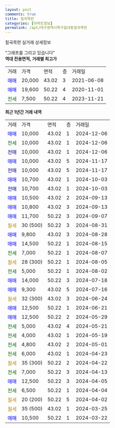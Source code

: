 ```yaml
---
layout: post
comments: true
title: 칠곡목련
categories: [아파트정보]
permalink: /apt/대구광역시북구읍내동칠곡목련
---
```


칠곡목련 실거래 상세정보

<script type="text/javascript">
  google.charts.load('current', {'packages':['line', 'corechart']});
  google.charts.setOnLoadCallback(drawChart);

  function drawChart() {
    var data = new google.visualization.DataTable();
    data.addColumn('date', '거래일');
    data.addColumn('number', "매매");
    data.addColumn('number', "전세");
    data.addColumn('number', "전매");

    data.addRows([[new Date(Date.parse("2024-12-06")), 10000, null, null], [new Date(Date.parse("2024-12-06")), null, 10000, null], [new Date(Date.parse("2024-12-06")), null, null, 10000], [new Date(Date.parse("2024-11-17")), 10000, null, null], [new Date(Date.parse("2024-11-17")), null, null, 10000], [new Date(Date.parse("2024-10-03")), 10700, null, null], [new Date(Date.parse("2024-10-03")), null, null, 10700], [new Date(Date.parse("2024-09-13")), 10500, null, null], [new Date(Date.parse("2024-09-13")), 10800, null, null], [new Date(Date.parse("2024-09-07")), 11700, null, null], [new Date(Date.parse("2024-08-31")), null, null, null], [new Date(Date.parse("2024-08-28")), 9800, null, null], [new Date(Date.parse("2024-08-15")), 14500, null, null], [new Date(Date.parse("2024-08-07")), null, 7000, null], [new Date(Date.parse("2024-08-05")), null, null, null], [new Date(Date.parse("2024-08-02")), null, 5000, null], [new Date(Date.parse("2024-07-18")), 14000, null, null], [new Date(Date.parse("2024-07-16")), 9300, null, null], [new Date(Date.parse("2024-06-24")), null, null, null], [new Date(Date.parse("2024-06-21")), 12500, null, null], [new Date(Date.parse("2024-05-29")), 12500, null, null], [new Date(Date.parse("2024-05-21")), null, 5000, null], [new Date(Date.parse("2024-05-19")), null, 4000, null], [new Date(Date.parse("2024-05-01")), null, 4800, null], [new Date(Date.parse("2024-04-23")), null, 6000, null], [new Date(Date.parse("2024-04-22")), null, null, null], [new Date(Date.parse("2024-04-13")), null, 7000, null], [new Date(Date.parse("2024-04-05")), 12500, null, null], [new Date(Date.parse("2024-04-04")), null, 6500, null], [new Date(Date.parse("2024-04-02")), null, null, null], [new Date(Date.parse("2024-03-25")), null, null, null], [new Date(Date.parse("2024-03-22")), 10500, null, null]]);

    var options = {
      hAxis: {
        format: 'yyyy/MM/dd'
      },    
      lineWidth: 0,
      pointsVisible: true,    
      title: '최근 1년간 유형별 실거래가 분포',
      legend: { position: 'bottom' }
    };

    var formatter = new google.visualization.NumberFormat({pattern:'###,###'} );
    formatter.format(data, 1);
    formatter.format(data, 2);
    
    setTimeout(function() {
        var chart = new google.visualization.LineChart(document.getElementById('columnchart_material'));
        chart.draw(data, (options));
        document.getElementById('loading').style.display = 'none';
    }, 200);
  }
</script>


<div id="loading" style="z-index:20; display: block; margin-left: 0px">"그래프를 그리고 있습니다"</div>
<div id="columnchart_material" style="width: 95%; margin-left: 0px; display: block"></div>
<!-- contents start -->
<b>역대 전용면적, 거래별 최고가</b>
<table class="sortable">
    <tr>
      <td>거래</td>
      <td>가격</td>
      <td>면적</td>
      <td>층</td>
      <td>거래일</td>
    </tr>
        <tr>
          <td><a style="color: blue">매매</a></td>
          <td>20,000</td>
          <td>43.02</td>
          <td>3</td>
          <td>2021-06-08</td>
        </tr>            <tr>
          <td><a style="color: blue">매매</a></td>
          <td>19,600</td>
          <td>50.22</td>
          <td>4</td>
          <td>2020-11-01</td>
        </tr>        
        <tr>
              <td><a style="color: darkgreen">전세</a></td>
              <td>7,500</td>
              <td>50.22</td>
              <td>4</td>
              <td>2023-11-21</td>
            </tr>        
    
</table>

<b>최근 1년간 거래 내역</b>

<table class="sortable">
    <tr>
      <td>거래</td>
      <td>가격</td>
      <td>면적</td>
      <td>층</td>
      <td>거래일</td>
    </tr>
    <tr>
      <td><a style="color: blue">매매</a></td>
      <td>10,000</td>
      <td>43.02</td>
      <td>1</td>
      <td>2024-12-06</td>
    </tr>          <tr>
      <td><a style="color: darkgreen">전세</a></td>
      <td>10,000</td>
      <td>43.02</td>
      <td>1</td>
      <td>2024-12-06</td>
    </tr>          <tr>
      <td><a style="color: darkblue">전매</a></td>
      <td>10,000</td>
      <td>43.02</td>
      <td>1</td>
      <td>2024-12-06</td>
    </tr>          <tr>
      <td><a style="color: blue">매매</a></td>
      <td>10,000</td>
      <td>43.02</td>
      <td>5</td>
      <td>2024-11-17</td>
    </tr>          <tr>
      <td><a style="color: darkblue">전매</a></td>
      <td>10,000</td>
      <td>43.02</td>
      <td>5</td>
      <td>2024-11-17</td>
    </tr>          <tr>
      <td><a style="color: blue">매매</a></td>
      <td>10,700</td>
      <td>43.02</td>
      <td>1</td>
      <td>2024-10-03</td>
    </tr>          <tr>
      <td><a style="color: darkblue">전매</a></td>
      <td>10,700</td>
      <td>43.02</td>
      <td>1</td>
      <td>2024-10-03</td>
    </tr>          <tr>
      <td><a style="color: blue">매매</a></td>
      <td>10,500</td>
      <td>43.02</td>
      <td>2</td>
      <td>2024-09-13</td>
    </tr>          <tr>
      <td><a style="color: blue">매매</a></td>
      <td>10,800</td>
      <td>43.02</td>
      <td>3</td>
      <td>2024-09-13</td>
    </tr>          <tr>
      <td><a style="color: blue">매매</a></td>
      <td>11,700</td>
      <td>50.22</td>
      <td>3</td>
      <td>2024-09-07</td>
    </tr>          <tr>
      <td><a style="color: darkgoldenrod">월세</a></td>
      <td>30 (500)</td>
      <td>50.22</td>
      <td>3</td>
      <td>2024-08-31</td>
    </tr>          <tr>
      <td><a style="color: blue">매매</a></td>
      <td>9,800</td>
      <td>43.02</td>
      <td>3</td>
      <td>2024-08-28</td>
    </tr>          <tr>
      <td><a style="color: blue">매매</a></td>
      <td>14,500</td>
      <td>50.22</td>
      <td>1</td>
      <td>2024-08-15</td>
    </tr>          <tr>
      <td><a style="color: darkgreen">전세</a></td>
      <td>7,000</td>
      <td>50.22</td>
      <td>1</td>
      <td>2024-08-07</td>
    </tr>          <tr>
      <td><a style="color: darkgoldenrod">월세</a></td>
      <td>28 (300)</td>
      <td>50.22</td>
      <td>1</td>
      <td>2024-08-05</td>
    </tr>          <tr>
      <td><a style="color: darkgreen">전세</a></td>
      <td>5,000</td>
      <td>50.22</td>
      <td>1</td>
      <td>2024-08-02</td>
    </tr>          <tr>
      <td><a style="color: blue">매매</a></td>
      <td>14,000</td>
      <td>50.22</td>
      <td>3</td>
      <td>2024-07-18</td>
    </tr>          <tr>
      <td><a style="color: blue">매매</a></td>
      <td>9,300</td>
      <td>43.02</td>
      <td>5</td>
      <td>2024-07-16</td>
    </tr>          <tr>
      <td><a style="color: darkgoldenrod">월세</a></td>
      <td>32 (300)</td>
      <td>43.02</td>
      <td>3</td>
      <td>2024-06-24</td>
    </tr>          <tr>
      <td><a style="color: blue">매매</a></td>
      <td>12,500</td>
      <td>50.22</td>
      <td>1</td>
      <td>2024-06-21</td>
    </tr>          <tr>
      <td><a style="color: blue">매매</a></td>
      <td>12,500</td>
      <td>50.22</td>
      <td>2</td>
      <td>2024-05-29</td>
    </tr>          <tr>
      <td><a style="color: darkgreen">전세</a></td>
      <td>5,000</td>
      <td>43.02</td>
      <td>4</td>
      <td>2024-05-21</td>
    </tr>          <tr>
      <td><a style="color: darkgreen">전세</a></td>
      <td>4,000</td>
      <td>43.02</td>
      <td>1</td>
      <td>2024-05-19</td>
    </tr>          <tr>
      <td><a style="color: darkgreen">전세</a></td>
      <td>4,800</td>
      <td>43.02</td>
      <td>2</td>
      <td>2024-05-01</td>
    </tr>          <tr>
      <td><a style="color: darkgreen">전세</a></td>
      <td>6,000</td>
      <td>43.02</td>
      <td>1</td>
      <td>2024-04-23</td>
    </tr>          <tr>
      <td><a style="color: darkgoldenrod">월세</a></td>
      <td>35 (300)</td>
      <td>50.22</td>
      <td>2</td>
      <td>2024-04-22</td>
    </tr>          <tr>
      <td><a style="color: darkgreen">전세</a></td>
      <td>7,000</td>
      <td>50.22</td>
      <td>3</td>
      <td>2024-04-13</td>
    </tr>          <tr>
      <td><a style="color: blue">매매</a></td>
      <td>12,500</td>
      <td>50.22</td>
      <td>3</td>
      <td>2024-04-05</td>
    </tr>          <tr>
      <td><a style="color: darkgreen">전세</a></td>
      <td>6,500</td>
      <td>50.22</td>
      <td>1</td>
      <td>2024-04-04</td>
    </tr>          <tr>
      <td><a style="color: darkgoldenrod">월세</a></td>
      <td>20 (200)</td>
      <td>50.22</td>
      <td>5</td>
      <td>2024-04-02</td>
    </tr>          <tr>
      <td><a style="color: darkgoldenrod">월세</a></td>
      <td>35 (500)</td>
      <td>43.02</td>
      <td>1</td>
      <td>2024-03-25</td>
    </tr>          <tr>
      <td><a style="color: blue">매매</a></td>
      <td>10,500</td>
      <td>50.22</td>
      <td>1</td>
      <td>2024-03-22</td>
    </tr>      </table>
<!-- contents end -->    

